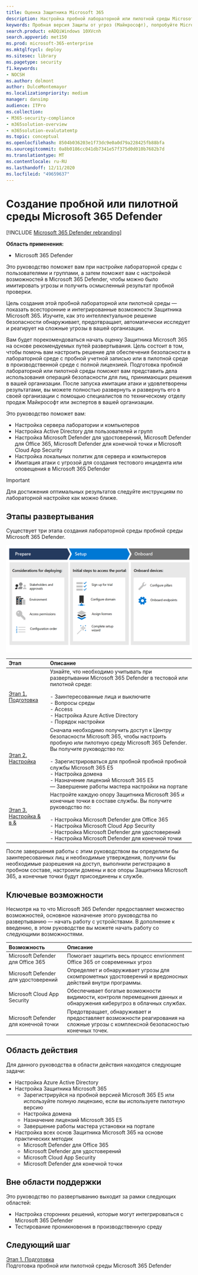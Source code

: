```yaml
---
title: Оценка Защитника Microsoft 365
description: Настройка пробной лабораторной или пилотной среды Microsoft 365 Defender для использования решения по обеспечению безопасности, предназначенного для защиты устройств, удостоверений, данных и приложений в организации.
keywords: Пробная версия Защиты от угроз (Майкрософт), попробуйте Microsoft Threat Protection, оцените Защиту от угроз (Майкрософт), лабораторию оценки Защиты от угроз (Майкрософт), пилотный проект Защиты от угроз (Майкрософт), кибербезопасность, advanced persistent threat, корпоративная безопасность, устройства, устройство, удостоверение, пользователи, данные, приложения, инциденты, автоматизированное исследование и устранение, расширенный поиск
search.product: eADQiWindows 10XVcnh
search.appverid: met150
ms.prod: microsoft-365-enterprise
ms.mktglfcycl: deploy
ms.sitesec: library
ms.pagetype: security
f1.keywords:
- NOCSH
ms.author: dolmont
author: DulceMontemayor
ms.localizationpriority: medium
manager: dansimp
audience: ITPro
ms.collection:
- M365-security-compliance
- m365solution-overview
- m365solution-evalutatemtp
ms.topic: conceptual
ms.openlocfilehash: 8504b036203e1f73dc9e0a0d79a228425fb88bfa
ms.sourcegitcommit: 0a8b0186cc041db7341e57f375d0d010b7682b7d
ms.translationtype: MT
ms.contentlocale: ru-RU
ms.lasthandoff: 12/11/2020
ms.locfileid: "49659637"
---
```

# <a name="create-a-microsoft-365-defender-trial-lab-or-pilot-environment"></a>Создание пробной или пилотной среды Microsoft 365 Defender 

[!INCLUDE [Microsoft 365 Defender rebranding](../includes/microsoft-defender.md)]


**Область применения:**
- Microsoft 365 Defender


Это руководство поможет вам при настройке лабораторной среды с пользователями и группами, а затем поможет вам с настройкой возможностей в Microsoft 365 Defender, чтобы можно было имитировать угрозы и получить осмысленный результат пробной проверки. 

Цель создания этой пробной лабораторной или пилотной среды — показать всесторонние и интегрированные возможности Защитника Microsoft 365. Изучите, как это интеллектуальное решение безопасности обнаруживает, предотвращает, автоматически исследует и реагирует на сложные угрозы в вашей организации. 


Вам будет порекомендоваться начать оценку Защитника Microsoft 365 на основе рекомендуемых путей развертывания. Цель состоит в том, чтобы помочь вам настроить решение для обеспечения безопасности в лабораторной среде с пробной учетной записью или в пилотной среде в производственной среде с полной лицензией. Подготовка пробной лабораторной или пилотной среды поможет вам представить дела использования операций безопасности для лиц, принимающих решения в вашей организации. После запуска имитации атаки и удовлетворены результатами, вы можете полностью развернуть и развернуть его в своей организации с помощью специалистов по техническому отделу продаж Майкрософт или экспертов в вашей организации. 

Это руководство поможет вам:
- Настройка сервера лаборатории и компьютеров
- Настройка Active Directory для пользователей и групп
- Настройка Microsoft Defender для удостоверений, Microsoft Defender для Office 365, Microsoft Defender для конечной точки и Microsoft Cloud App Security
- Настройка локальных политик для сервера и компьютеров
- Имитация атаки с угрозой для создания тестового инцидента или оповещения в Microsoft 365 Defender

>[!IMPORTANT]
>Для достижения оптимальных результатов следуйте инструкциям по лабораторной настройке как можно ближе.


## <a name="deployment-phases"></a>Этапы развертывания

Существует три этапа создания лабораторной среды пробной среды Microsoft 365 Defender.

![Этапы развертывания: подготовка, настройка, ветвь](../../media/evaluation-guide-phases.png)

|Этап | Описание | 
|:-------|:-----|
|[Этап 1. Подготовка](prepare-mtpeval.md)| Узнайте, что необходимо учитывать при развертывании Microsoft 365 Defender в тестовой или пилотной среде: <br><br>- Заинтересованные лица и выключите <br> - Вопросы среды <br>- Access <br>- Настройка Azure Active Directory <br> - Порядок настройки
|[Этап 2. Настройка](setup-mtpeval.md)|  Сначала необходимо получить доступ к Центру безопасности Microsoft 365, чтобы настроить пробную или пилотную среду Microsoft 365 Defender. Вы получите руководство по:<br><br>- Зарегистрироваться для пробной пробной пробной службы Microsoft 365 E5 <br>  - Настройка домена<br>- Назначение лицензий Microsoft 365 E5<br>— Завершение работы мастера настройки на портале|
|[Этап 3. Настройка & в &](config-mtpeval.md) | Настройте каждую опору Защитника Microsoft 365 и конечные точки в составе службы. Вы получите руководство по:<br><br>- Настройка Microsoft Defender для Office 365<br>- Настройка Microsoft Cloud App Security<br>- Настройка Microsoft Defender для удостоверений<br>- Настройка Microsoft Defender для конечной точки


После завершения работы с этим руководством вы определили бы заинтересованных лиц и необходимые утверждения, получили бы необходимые разрешения на доступ, выполнили регистрацию в пробном составе, настроили домены и все опоры Защитника Microsoft 365, а конечные точки будут присоединены к службе.

## <a name="key-capabilities"></a>Ключевые возможности

Несмотря на то что Microsoft 365 Defender предоставляет множество возможностей, основное назначение этого руководства по развертыванию — начать работу с устройствами. В дополнение к введению, в этом руководстве вы можете начать работу со следующими возможностями.


Возможность | Описание 
:---|:---
Microsoft Defender для Office 365 | Помогает защитить весь процесс envrionment Office 365 от современных угроз
Microsoft Defender для удостоверений | Определяет и обнаруживает угрозы для скомпрометных удостоверений и вредоносных действий внутри программы.
Microsoft Cloud App Security | Обеспечивает богатые возможности видимости, контроля перемещения данных и обнаружения киберугроз в облачных службах.
Microsoft Defender для конечной точки | Предотвращает, обнаруживает и предоставляет возможности реагирования на сложные угрозы с комплексной безопасностью конечных точек.


## <a name="in-scope"></a>Область действия

Для данного руководства в области действия находятся следующие задачи:
-   Настройка Azure Active Directory
-   Настройка Защитника Microsoft 365
    -   Зарегистрируйся на пробной версией Microsoft 365 E5 или используйте полную лицензию, если вы используете пилотную версию
    -   Настройка домена
    -   Назначение лицензий Microsoft 365 E5
    -   Завершение работы мастера установки на портале
-   Настройка всех основ Защитника Microsoft 365 на основе практических методик
    -   Microsoft Defender для Office 365
    -   Microsoft Defender для удостоверений
    -   Microsoft Cloud App Security
    -   Microsoft Defender для конечной точки

## <a name="out-of-scope"></a>Вне области поддержки

Это руководство по развертыванию выходит за рамки следующих областей:

-   Настройка сторонних решений, которые могут интегрироваться с Microsoft 365 Defender
-   Тестирование проникновения в производственную среду

## <a name="next-step"></a>Следующий шаг
[Этап 1. Подготовка](prepare-mtpeval.md) 
<br> Подготовка пробной или пилотной среды Microsoft 365 Defender
